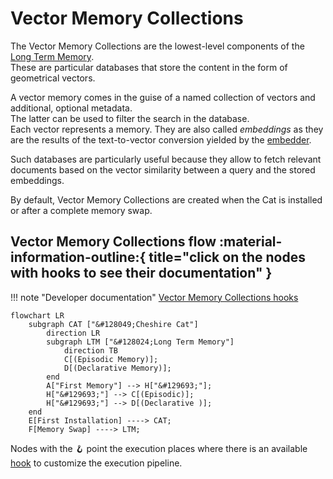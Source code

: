 # Vector Memory Collections

The Vector Memory Collections are the lowest-level components of the [Long Term Memory](long_term_memory.md).  
These are particular databases that store the content in the form of geometrical vectors.

A vector memory comes in the guise of a named collection of vectors and additional, optional metadata.  
The latter can be used to filter the search in the database.  
Each vector represents a memory. They are also called *embeddings* as they are the results of the text-to-vector conversion yielded by the [embedder](../llm.md#embedding-model).

Such databases are particularly useful because they allow to fetch relevant documents based on the vector similarity
between a query and the stored embeddings.

By default, Vector Memory Collections are created when the Cat is installed or after a complete memory swap.

## Vector Memory Collections flow :material-information-outline:{ title="click on the nodes with hooks to see their documentation" }

!!! note "Developer documentation"
    [Vector Memory Collections hooks](../../technical/API_Documentation/mad_hatter/core_plugin/hooks/memory.md)

```mermaid
flowchart LR
    subgraph CAT ["&#128049;Cheshire Cat"]
        direction LR
        subgraph LTM ["&#128024;Long Term Memory"]
            direction TB
            C[(Episodic Memory)];
            D[(Declarative Memory)];
        end
        A["First Memory"] --> H["&#129693;"];
        H["&#129693;"] --> C[(Episodic)];
        H["&#129693;"] --> D[(Declarative )];
    end
    E[First Installation] ----> CAT;
    F[Memory Swap] ----> LTM;
```

Nodes with the &#129693; point the execution places where there is an available [hook](../plugins.md) to customize the execution pipeline.
